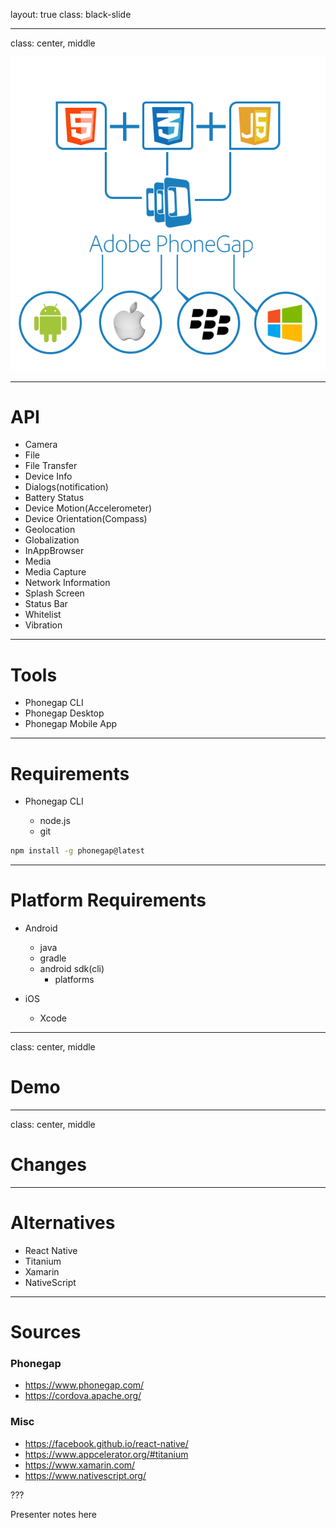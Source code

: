layout: true
class: black-slide

---

class: center, middle

![](assets/img/intro.png)

---

# API

- Camera
- File
- File Transfer
- Device Info
- Dialogs(notification)
- Battery Status
- Device Motion(Accelerometer)
- Device Orientation(Compass)
- Geolocation
- Globalization
- InAppBrowser
- Media
- Media Capture
- Network Information
- Splash Screen
- Status Bar
- Whitelist
- Vibration

---

# Tools

- Phonegap CLI
- Phonegap Desktop
- Phonegap Mobile App

---

# Requirements

- Phonegap CLI

  - node.js
  - git

```bash
npm install -g phonegap@latest
```

---

# Platform Requirements

- Android

  - java
  - gradle
  - android sdk(cli)
    - platforms

- iOS

  - Xcode

---
class: center, middle
# Demo

---
class: center, middle
# Changes

---

# Alternatives

- React Native
- Titanium
- Xamarin
- NativeScript

---

# Sources

### Phonegap

- https://www.phonegap.com/
- https://cordova.apache.org/

### Misc

- https://facebook.github.io/react-native/
- https://www.appcelerator.org/#titanium
- https://www.xamarin.com/
- https://www.nativescript.org/

???

Presenter notes here
